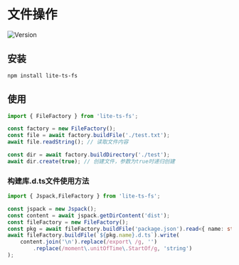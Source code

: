 # 文件操作

![Version](https://img.shields.io/badge/version-1.2.0-green.svg)

## 安装
```
npm install lite-ts-fs
```

## 使用

```typescript
import { FileFactory } from 'lite-ts-fs';

const factory = new FileFactory();
const file = await factory.buildFile('./test.txt');
await file.readString(); // 读取文件内容

const dir = await factory.buildDirectory('./test');
await dir.create(true); // 创建文件，参数为true时递归创建
```
### 构建库.d.ts文件使用方法
```typescript
import { Jspack,FileFactory } from 'lite-ts-fs';

const jspack = new Jspack();
const content = await jspack.getDirContent('dist');
const fileFactory = new FileFactory();
const pkg = await fileFactory.buildFile('package.json').read<{ name: string; }>();
await fileFactory.buildFile(`${pkg.name}.d.ts`).write(
    content.join('\n').replace(/export\ /g, '')
        .replace(/moment\.unitOfTime\.StartOf/g, 'string')
);
```
